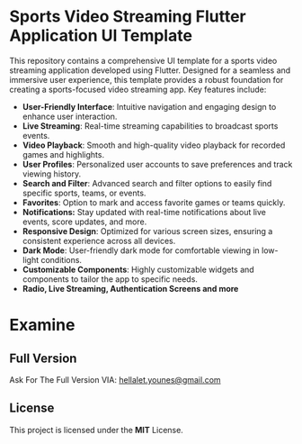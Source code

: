 # Sports Video Streaming Flutter Application UI Template
This repository contains a comprehensive UI template for a sports video streaming application developed using Flutter. Designed for a seamless and immersive user experience, this template provides a robust foundation for creating a sports-focused video streaming app. Key features include:

- **User-Friendly Interface**: Intuitive navigation and engaging design to enhance user interaction.
- **Live Streaming**: Real-time streaming capabilities to broadcast sports events.
- **Video Playback**: Smooth and high-quality video playback for recorded games and highlights.
- **User Profiles**: Personalized user accounts to save preferences and track viewing history.
- **Search and Filter**: Advanced search and filter options to easily find specific sports, teams, or events.
- **Favorites**: Option to mark and access favorite games or teams quickly.
- **Notifications:** Stay updated with real-time notifications about live events, score updates, and more.
- **Responsive Design**: Optimized for various screen sizes, ensuring a consistent experience across all devices.
- **Dark Mode**: User-friendly dark mode for comfortable viewing in low-light conditions.
- **Customizable Components**: Highly customizable widgets and components to tailor the app to specific needs.
- **Radio, Live Streaming, Authentication Screens and more**

# Examine


## Full Version
Ask For The Full Version VIA: [hellalet.younes@gmail.com](mailto:hellalet.younes@gmail.com)

## License
This project is licensed under the **MIT** License.
